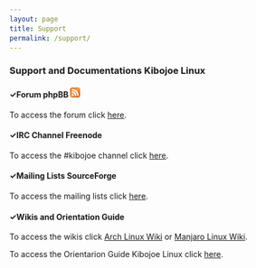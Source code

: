 ```yaml
---
layout: page
title: Support
permalink: /support/
---
```


<h3>Support and Documentations Kibojoe Linux</h3>

<h4>✓Forum phpBB <a href="http://feeds.feedburner.com/kibojoeforum" rel="alternate" type="application/atom+xml"><img class="rss-icon" src="/images/feed-icon20x20.png" width="18" height="18" alt="Feed"></a></h4>

To access the forum click <a href="http://forum.kibojoe.org/home" target="_blank">here</a>.

<h4>✓IRC Channel Freenode</h4>
 
To access the #kibojoe channel click <a href="http://webchat.freenode.net/?channels=kibojoe" target="_blank">here</a>.

<h4>✓Mailing Lists SourceForge</h4>
 
To access the mailing lists click <a href="https://sourceforge.net/p/kibojoe/kibojoe-main/" target="_blank">here</a>.

<h4>✓Wikis and Orientation Guide</h4>
 
To access the wikis click <a href="https://wiki.archlinux.org/" target="_blank">Arch Linux Wiki</a> or <a href="https://wiki.manjaro.org/index.php?title=Main_Page" target="_blank">Manjaro Linux Wiki</a>.

To access the Orientarion Guide Kibojoe Linux click <a href="https://github.com/kibojoe/documentation-kibojoe" target="_blank">here</a>.